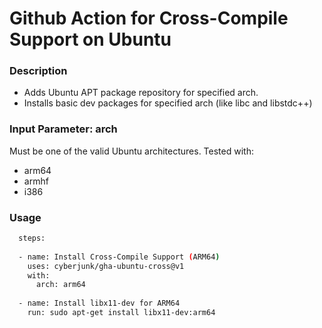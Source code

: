 # Github Action for Cross-Compile Support on Ubuntu

### Description

* Adds Ubuntu APT package repository for specified arch.
* Installs basic dev packages for specified arch (like libc and libstdc++)

### Input Parameter: arch

Must be one of the valid Ubuntu architectures. Tested with:

* arm64
* armhf
* i386

### Usage
 
```bash
  steps:
  
  - name: Install Cross-Compile Support (ARM64)
    uses: cyberjunk/gha-ubuntu-cross@v1
    with:
      arch: arm64
      
  - name: Install libx11-dev for ARM64
    run: sudo apt-get install libx11-dev:arm64
    
```
